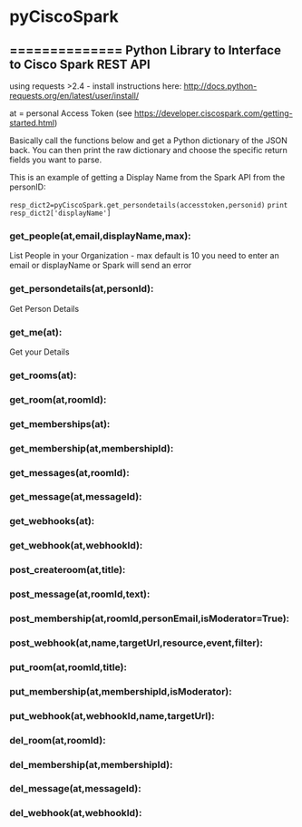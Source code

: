 # pyCiscoSpark
==============
Python Library to Interface to Cisco Spark REST API
---------------------------------------------------
using requests >2.4 - install instructions here:
http://docs.python-requests.org/en/latest/user/install/

at = personal Access Token (see https://developer.ciscospark.com/getting-started.html)

Basically call the functions below and get a Python dictionary of the JSON back. You can then print the raw dictionary and choose the specific return fields you want to parse.

This is an example of getting a Display Name from the Spark API from the personID:

`resp_dict2=pyCiscoSpark.get_persondetails(accesstoken,personid)`
`print resp_dict2['displayName']`


### get_people(at,email,displayName,max):
List People in your Organization - max default is 10
you need to enter an email or displayName or Spark will send an error

### get_persondetails(at,personId):
Get Person Details

### get_me(at):
Get your Details

### get_rooms(at):

### get_room(at,roomId):

### get_memberships(at):

### get_membership(at,membershipId):

### get_messages(at,roomId):

### get_message(at,messageId):

### get_webhooks(at):

### get_webhook(at,webhookId):

### post_createroom(at,title):

### post_message(at,roomId,text):

### post_membership(at,roomId,personEmail,isModerator=True):

### post_webhook(at,name,targetUrl,resource,event,filter):

### put_room(at,roomId,title):

### put_membership(at,membershipId,isModerator):

### put_webhook(at,webhookId,name,targetUrl):

### del_room(at,roomId):

### del_membership(at,membershipId):

### del_message(at,messageId):


### del_webhook(at,webhookId):

